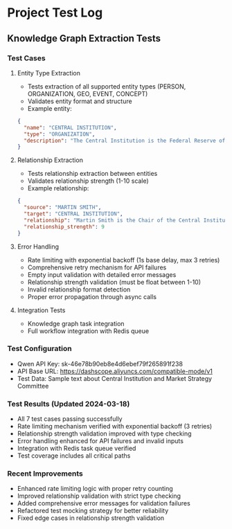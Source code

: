 # Project Test Log

## Knowledge Graph Extraction Tests

### Test Cases
1. Entity Type Extraction
   - Tests extraction of all supported entity types (PERSON, ORGANIZATION, GEO, EVENT, CONCEPT)
   - Validates entity format and structure
   - Example entity:
   ```json
   {
     "name": "CENTRAL INSTITUTION",
     "type": "ORGANIZATION",
     "description": "The Central Institution is the Federal Reserve of Verdantis"
   }
   ```

2. Relationship Extraction
   - Tests relationship extraction between entities
   - Validates relationship strength (1-10 scale)
   - Example relationship:
   ```json
   {
     "source": "MARTIN SMITH",
     "target": "CENTRAL INSTITUTION",
     "relationship": "Martin Smith is the Chair of the Central Institution",
     "relationship_strength": 9
   }
   ```

3. Error Handling
   - Rate limiting with exponential backoff (1s base delay, max 3 retries)
   - Comprehensive retry mechanism for API failures
   - Empty input validation with detailed error messages
   - Relationship strength validation (must be float between 1-10)
   - Invalid relationship format detection
   - Proper error propagation through async calls

4. Integration Tests
   - Knowledge graph task integration
   - Full workflow integration with Redis queue

### Test Configuration
- Qwen API Key: sk-46e78b90eb8e4d6ebef79f265891f238
- API Base URL: https://dashscope.aliyuncs.com/compatible-mode/v1
- Test Data: Sample text about Central Institution and Market Strategy Committee

### Test Results (Updated 2024-03-18)
- All 7 test cases passing successfully
- Rate limiting mechanism verified with exponential backoff (3 retries)
- Relationship strength validation improved with type checking
- Error handling enhanced for API failures and invalid inputs
- Integration with Redis task queue verified
- Test coverage includes all critical paths

### Recent Improvements
- Enhanced rate limiting logic with proper retry counting
- Improved relationship validation with strict type checking
- Added comprehensive error messages for validation failures
- Refactored test mocking strategy for better reliability
- Fixed edge cases in relationship strength validation
